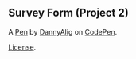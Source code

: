 Survey Form (Project 2)
-----------------------


A [Pen](https://codepen.io/dannyalig/pen/BvWNVp) by [DannyAlig](https://codepen.io/dannyalig) on [CodePen](https://codepen.io).

[License](https://codepen.io/dannyalig/pen/BvWNVp/license).